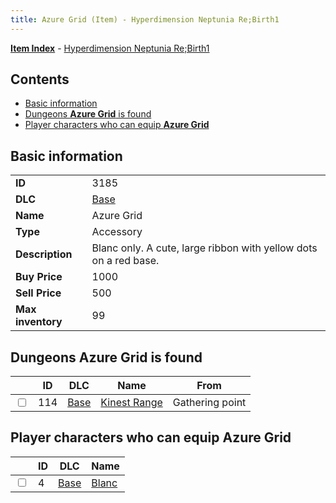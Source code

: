 ```yaml
---
title: Azure Grid (Item) - Hyperdimension Neptunia Re;Birth1
---
```


[**Item Index**](/neptunia/rb1/item/index.html) - [Hyperdimension Neptunia Re;Birth1](/neptunia/rb1)

## Contents

- [Basic information](#basic-information)
- [Dungeons **Azure Grid** is found](#dungeons-azure-grid-is-found)
- [Player characters who can equip **Azure Grid**](#player-characters-who-can-equip-azure-grid)

## Basic information

|   |   |
| -- | -- |
| **ID** | 3185 |
| **DLC** | [Base](/neptunia/rb1/dlc/1-base.html) |
| **Name** | Azure Grid |
| **Type** | Accessory |
| **Description** | Blanc only. A cute, large ribbon with yellow dots on a red base. |
| **Buy Price** | 1000 |
| **Sell Price** | 500 |
| **Max inventory** | 99 |


## Dungeons **Azure Grid** is found

|    | ID | DLC | Name | From |
| -- | -- | --- | ---- | ---- |
| <input type="checkbox" id="rb1-dungeon-1-114" class="trackbox" /> | 114 | [Base](/neptunia/rb1/dlc/1-base.html) | [Kinest Range](/neptunia/rb1/dungeon/1-114-kinest-range.html) | Gathering point |


## Player characters who can equip **Azure Grid**

|    | ID | DLC | Name |
| -- | -- | --- | ---- |
| <input type="checkbox" id="rb1-player-1-4" class="trackbox" /> | 4 | [Base](/neptunia/rb1/dlc/1-base.html) | [Blanc](/neptunia/rb1/player/1-4-blanc.html) |
